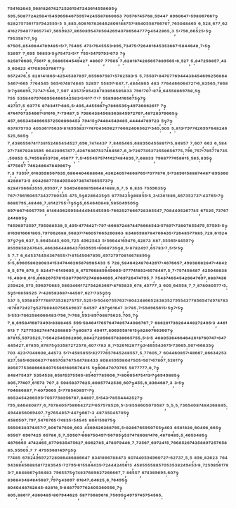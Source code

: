 ⁷⁵⁴¹⁶²⁶⁴⁵·⁵⁶⁸¹⁸²⁶⁷⁴²⁷²⁵²⁶¹⁵⁴⁷³⁴³⁶¹⁴⁵⁵⁸⁶⁰⁵‽⁵⁹⁵:⁵⁰⁸⁷⁷²⁴²⁵⁰⁴¹⁵⁴⁵⁹⁶⁵⁶⁴⁶⁷⁵⁹⁵⁷⁴²⁴⁵⁵⁸⁷⁸⁶⁰⁶⁵³,⁷⁰⁵⁷⁶⁷⁴⁵⁷⁶⁸·⁵⁹⁴⁴⁷,⁸⁹⁶⁰⁶⁴⁷'⁵⁹⁸⁰⁶⁷⁶⁶⁷‽⁶²⁸²⁷⁵⁷⁵⁶¹⁷⁵⁷⁹⁴³⁵⁵⁵'⁵,⁵·⁸⁸⁵:⁶⁰⁸¹⁶⁷⁸³⁶⁴⁶²⁸⁰⁶¹⁸⁸⁷⁵⁷′⁸⁶⁴⁰⁵⁵⁸⁷⁶⁶⁷⁰⁷·⁷⁶⁵⁰⁴⁸⁴⁶⁵,⁶·⁵²⁸·⁶⁷⁷·⁶²⁴¹⁶²⁷⁹⁴⁰⁷⁷⁸⁶⁵⁷⁷⁴⁷·⁵⁶⁵⁹⁸³⁷·⁸⁶⁵⁰⁸⁹⁵⁴⁷⁸⁵⁰⁴²⁶⁹⁴⁰⁷⁸⁶⁵⁶⁴⁷⁷⁷‽⁴⁵⁴²⁸⁶⁵·³,⁵'⁷⁵⁶·⁶⁶⁵²⁵'⁵‽⁷⁹⁵³⁵⁸⁷′⁷·⁵‽⁶⁷⁵⁰⁵:⁸⁵⁴⁰⁶⁴⁴⁷⁸⁹⁴⁸⁵'⁵′⁷:⁷⁵⁴⁶⁵,⁴⁷³′⁷⁶⁴⁵⁵⁵³′⁸⁹⁵·⁷³⁴⁷⁵′⁷²⁶⁴⁶¹⁶⁴⁵³⁵³⁶⁶⁷′⁵⁸⁴⁴⁶⁴⁸·⁷'⁵‽⁵²⁸⁹⁷,⁷·⁶⁹⁵,⁵⁶⁸⁵³′⁵‽⁷⁵⁴⁷³′⁵′⁷,⁷⁵⁵'⁵⁴⁷⁹⁷⁹³′⁶⁷³,⁷‽⁶²⁵⁸⁷⁰⁶⁰⁵·⁷⁵⁶¹⁷,⁶·⁵⁶⁸⁶⁵⁶⁴⁵⁴⁹⁴²⁷,⁴⁸⁶⁰⁷,⁷⁷⁵⁰⁵,⁷:⁶²⁸¹⁸⁷⁴²⁸⁵⁶⁵⁷⁸⁸⁹⁵⁶⁵'⁶·⁵²⁷,⁵:⁸⁴⁷²⁵⁶⁸⁵⁷·⁴³⁵·⁶⁰⁴²³,⁴¹⁷⁰⁸⁵⁶³⁷⁸⁶⁷⁷‽⁶⁵⁷²⁴⁷⁶·⁵,⁸²⁸¹⁴¹⁸⁶⁵'⁴²⁵⁴⁵³⁸⁷⁸⁹⁷·⁶⁵⁵⁶⁶⁷⁵⁸⁷'⁵⁷⁸²⁵⁸³′⁵,⁵·⁷⁵⁵⁰⁷'⁸⁴⁷⁰⁷⁷⁶⁹⁴⁴⁴³⁸⁴⁵⁴⁶⁹⁶²⁵⁶⁸⁸⁴⁵⁴⁶⁷'⁶⁶⁵,⁷⁷⁶⁴⁵⁴⁵,⁵⁶⁵′⁶⁷⁴⁸⁷⁴⁸⁴⁵,⁵²⁸⁹⁷,⁵⁵⁸⁹⁷′⁸⁴⁷:⁷:⁴⁸⁴⁴⁸⁰⁵,⁴⁸³,⁷⁷⁶⁴⁴⁶⁶⁰⁶⁴⁷²⁷′⁶·⁸³⁵⁶⁵·⁷⁸⁶⁸³′⁷‽⁸⁶⁸⁹⁵·⁷²⁷⁴⁷′⁵⁴⁶·⁷·⁵⁰⁷,⁴³⁵⁷³′⁸⁵⁴²⁸⁷⁸³⁸⁵⁶⁵⁸⁵⁸³³,⁷⁹⁶¹⁷⁰⁷'⁸⁷⁸·⁶⁴⁵⁵⁸⁸⁶⁹⁷⁶⁸·⁵‽⁷⁵⁵,⁵³⁵⁸⁴⁰⁷⁹⁷⁶⁶⁹⁵⁶⁴⁶⁶⁵⁴²⁵⁸³′⁵′⁶¹⁷'⁷'⁷,⁵⁵⁸⁹⁸⁶⁴¹⁶⁵⁶⁷⁵‽⁷‽⁴²⁷³⁷:⁵,⁶³⁷⁷⁵,⁸⁷⁸³⁴¹⁷′⁶⁸⁵:⁵'⁴⁰⁵:⁴⁴⁵⁵⁶⁶⁷‽⁷⁸⁶⁶⁵³⁵‽⁴⁹⁷³⁶⁰⁶²⁶¹⁷,⁷‽⁴⁷⁴⁴⁷⁰⁷³⁵⁴⁶⁶⁷′⁸¹⁶¹⁶·⁷'⁷⁹⁴⁸⁷·⁵,⁷⁹⁸⁶⁴³⁸⁴⁵⁶⁸³⁶³⁸⁴⁵⁹⁷²⁷⁶⁷:⁴⁸⁷²⁸³⁷⁶⁶⁶⁵‽⁴⁵⁷·⁸⁶⁵³⁴⁵⁴⁶⁶⁶⁵⁵⁷²⁵⁰⁸⁰⁶⁸⁴⁵³,⁷⁹⁴¹⁵‽⁷⁴⁴⁸⁴⁵⁴⁹⁴⁸⁵·⁴⁴⁴⁴⁴⁷⁸⁹⁷²³,⁵‽⁷‽⁶³⁷⁸⁷⁹⁷⁵³,⁴⁰⁵³⁶¹⁷⁵⁶³⁵′⁸¹⁸⁹⁵⁵⁸³⁷′⁷⁴⁷⁰⁴⁵⁶⁹⁸²⁷⁷⁶⁶⁶²⁴⁰⁶⁵⁶²⁷′⁵⁴⁵:⁵⁰⁵,⁵:⁸¹³′⁷⁹⁷⁷⁴²⁶⁹⁵⁷⁶⁴⁸²⁴⁶⁵²⁵·⁶⁸⁵‽⁷·⁴³⁸⁶⁵⁵⁶⁷⁴¹⁷³⁸¹⁵²⁴⁸⁵⁴⁵⁴⁵²⁷·⁶⁹⁶·⁷⁴⁷⁴⁴³⁷,⁷:⁸⁴⁶⁵⁴⁶⁵:⁶⁸⁸³⁵⁰⁴⁵⁵⁸⁸¹⁷′⁵:⁸⁴⁸⁵⁷,⁷·⁶⁰⁷,⁶⁶³,⁶·⁵⁸⁴²⁷'⁷³⁶⁷⁸²⁸³⁵⁹⁵,⁶⁰⁴²⁸⁹⁵⁷⁴⁷⁷:⁴²⁶⁷⁶³⁶⁷⁵²⁷⁴⁶⁴⁵⁶⁷:⁶·³′⁷²⁸⁷⁷⁴⁵²⁷²⁵⁵⁸⁶⁵⁶⁷⁷⁵:⁷⁹⁶·⁷⁵⁷'⁷⁸⁵⁷⁷⁸⁷³⁵:⁵⁰⁸⁵³,⁵:⁷⁴⁵⁵⁸⁸⁵³⁷³⁸·⁴⁵⁶⁷⁷,⁷:⁵′⁴⁵⁵⁴⁵⁷⁵⁷⁴¹⁴²⁷⁴⁸⁴⁸³⁵·⁷:⁶⁸⁸³³,⁷⁹⁶⁸⁷⁷⁷⁴⁵⁸⁶¹⁵·⁵⁸⁵:⁸³⁵‽⁴⁷⁷⁵⁸⁵⁷,⁷⁴⁶²⁴⁸⁶⁴⁷⁸⁴⁹⁸⁶⁷‽⁷:³,⁷³⁵⁵⁷·⁶¹⁶³⁵⁹⁸⁵⁶⁷⁶³⁵·⁶⁸⁶⁴⁴⁰⁴⁶⁸⁸⁶⁴⁸·⁴³⁶²⁴⁰⁵⁷⁴⁸⁶⁸⁷⁶⁵′⁷⁰⁷⁷⁸⁷⁶·⁵′⁷³⁸⁹⁶¹⁵⁸⁸⁸⁷⁴⁴⁸⁷′⁸⁹⁵³⁶⁰⁴²⁸⁸⁸⁷³′⁵,⁸⁰⁴²⁶⁸⁷⁷⁵⁸⁴⁹⁵⁵⁴⁰⁷³⁸⁷⁴⁷⁸⁶⁵⁵⁷³⁷‽⁶²⁸⁴⁷⁵⁶⁶⁸³⁵⁵⁵·⁶⁹⁵⁹⁷:⁷,⁵⁰⁴⁹⁴⁰⁸⁶⁸¹⁵⁸⁶⁴⁴¹⁴⁸⁸·⁶·⁷·⁵,⁶·⁸³⁵,⁷⁵⁵⁹⁶³⁵‽⁷⁶⁷'⁷⁶⁶¹⁶⁰⁶⁵⁷³⁴³⁷⁷⁸⁰⁵³⁵,⁴⁷⁵·⁵‽⁸²⁸⁶⁴³⁵‽⁵,⁸⁷⁷⁹⁴²⁵‽⁸⁸⁸⁵⁵′⁵·³′⁴³⁸¹⁸⁸⁶·⁴⁶⁷³⁵²⁷³⁷′⁴³⁷⁶⁵'⁷‽⁶⁶⁸⁰⁷⁹⁵:⁴⁸⁴⁴⁶·⁷:⁸¹⁴²⁷⁵⁵'⁷‽⁵‽⁵·⁶⁵⁴⁶⁴⁰⁸⁴⁸·⁵⁸⁵⁰⁴⁹⁵⁰⁵‽⁶⁹⁷′⁸⁶⁷′⁶⁰⁵⁷⁷⁹⁵,⁸¹⁴⁶⁴⁰⁶²⁵⁹⁵⁸⁴⁴⁴⁹⁴⁵⁴⁵⁵⁹⁵'⁷⁶⁶²⁵²⁷⁸⁶⁶⁷²⁸³⁸⁵⁵⁴⁷·⁷⁰⁸⁴⁴⁰⁵²⁶⁷⁷⁴⁵,⁶⁷⁵²⁵·⁷³⁷⁶⁷²⁴⁴⁸⁰⁵‽⁷⁴⁵⁹⁸⁹⁷³⁵⁹⁷·⁷⁹⁵⁹⁸⁸⁵³⁸·⁵·⁴⁹⁵′⁴⁷⁷⁴⁴²⁷'⁷⁹⁷'⁸⁶⁶⁸⁷²⁴⁸⁷⁴⁴⁷⁸⁶⁶⁸⁵⁴³′⁵⁷⁸⁹⁷′⁷³⁸⁰⁷⁸⁵⁵⁴⁷⁵·⁵⁷⁵⁹⁵'⁵‽⁸¹⁶⁹⁸¹⁶⁶⁶¹⁸⁰⁵:⁷⁹⁷⁰⁶²⁶⁸⁸·⁵⁶⁸³⁷′⁷⁴⁶⁰⁵⁷⁶⁶⁵²⁶⁰⁸⁶³,⁸³⁴⁸⁵⁹⁸⁸⁷⁸⁴⁷⁶⁶⁴³⁵'⁷²⁶⁴⁸⁵⁷⁷⁸⁸⁵·⁷²⁸·⁶¹⁵²⁴⁹⁷‽⁷‽⁶·⁶³⁷·⁵:⁸⁶⁴⁵⁴⁴⁵·⁶⁰⁵·⁷²⁵,⁴⁹⁶²⁵⁴³,⁵'⁵⁶⁶⁴⁴¹⁶⁹⁴⁷⁶·⁴²⁸⁷³,⁸⁸⁷:⁵⁵⁵⁶⁵′⁴⁴⁵⁹⁷‽⁸⁵⁵⁹⁸⁵⁸²⁴⁷⁶⁴⁵:⁴⁶⁶³⁶⁴⁴⁴⁸⁶⁴³⁷⁰⁵⁹⁵⁹⁵'⁶⁰⁶⁸⁷³⁵‽⁸·⁵'⁸⁷⁸²⁴⁹⁷·⁶⁵⁷⁸³′⁷:⁵′⁵′⁵‽⁵,⁷:⁷,⁶·⁶⁴⁵³⁷⁴⁴⁹⁴³⁶⁷⁶⁵⁵'⁷'⁸¹⁵⁴⁵⁰⁶⁷⁸⁹⁵·⁴⁹⁷²⁷⁹⁷⁰⁸¹⁴⁶⁷⁸⁸⁹⁵‽⁵'⁵·⁶⁹⁶⁰⁵⁸⁶²⁸⁰⁸³⁴¹⁵³⁴⁷⁴⁴⁶²⁶⁵⁶⁷⁸⁹⁸⁵⁴³³,⁵,⁷²⁸·⁵⁸⁴⁶⁴²⁴⁸⁷⁰⁴²⁶¹⁷'⁴⁶⁷⁶⁶⁵⁷·⁴⁹⁸³⁸⁰⁸²⁸⁴⁷'⁴⁸⁴²⁸·⁵·⁵⁷⁶·⁸⁷⁸·⁵,⁸²⁴⁴⁷'⁶¹⁴⁹⁶⁰⁵·⁸·⁴⁷⁵⁷⁶⁶⁸⁸⁵⁶⁴⁹⁶⁰⁵'⁵⁷⁷⁷⁴¹⁸⁵³′⁶⁵⁷⁸⁴⁶⁷:⁵·⁷'⁷⁵⁷⁴⁵⁸⁴⁸⁷,⁴²⁵⁰⁴⁸⁸³⁸¹⁵:⁴⁰³′⁶·⁶¹⁵:⁸⁶⁶²⁶⁷⁵⁷⁸¹⁵³⁸⁷⁷⁹⁶¹⁷²⁷⁴⁸⁸⁶⁴⁶⁹⁵·⁴⁷⁶⁹⁷²⁶⁴⁷⁴⁷⁹⁵·⁷,⁷⁵⁴³⁷⁴⁶⁵⁴⁵⁴²⁶⁶⁴⁷⁶⁹⁷:⁸⁸⁸⁷⁴³⁶²⁵⁹⁴²⁶·⁵⁷⁵·⁵⁹⁶⁹⁷⁰⁶⁸⁵·⁵⁸⁶³⁴⁶⁶¹⁷²⁷⁵⁴²⁶³⁶⁶⁷′⁴⁷⁶⁵⁸³⁵·⁶⁷⁸·⁴⁵⁷⁷⁷·³,⁶⁰⁵·⁶⁴⁵⁵⁸·⁷·⁷·⁸⁷⁸⁰⁸⁰⁵⁷⁷'⁵:⁵‽⁵'⁶⁸⁵⁸⁵²⁵,⁷'⁴²⁶⁵⁸³⁶⁸⁷'⁴⁴⁵⁰⁷·⁶²⁷′⁷³⁵‽⁵‽⁵³⁷,⁵·⁵⁹⁵⁸⁸⁹⁷⁷⁷⁴⁸¹⁷³⁵³⁸²⁷⁵⁷⁵⁷:⁵²⁵'⁵′⁵⁰⁴⁰⁷⁵⁵⁷⁶³⁷′⁸⁰⁴²⁴⁸⁶⁶⁵²⁸³⁸³⁵²⁷⁹⁵⁵⁴³⁷⁷⁸⁵⁶⁹⁴⁷⁴⁹⁷⁴⁷⁸³′⁸⁷⁶⁸⁷²⁴²⁷‽⁵²⁷⁸⁸⁸⁴⁰⁷⁵⁶⁵⁴⁹⁶³⁷,⁶⁴⁵⁹⁷,⁴⁹⁷‽⁶¹⁶⁴⁷,³′⁷⁸⁵:⁷′⁵⁹⁴⁹⁶⁵⁶¹⁵'⁵‽⁷′⁵‽⁵′⁵⁵³′⁷⁰⁶²⁵⁸⁶⁰⁶⁶⁴⁸³′⁷⁹⁶·⁷'⁷⁶⁸·⁵⁹³′⁸⁹⁷⁰⁸⁸⁷⁵⁶²⁵:⁷⁰⁵·⁷‽⁷·⁸·⁶⁹⁵⁸⁴¹⁶⁸⁷³⁴⁹³′⁸³⁸⁸⁴⁶⁵,⁵⁹⁵′⁵⁸⁴⁶⁴¹⁷⁶⁵⁷⁶⁴⁷⁴⁸⁵⁷⁴⁴⁰⁸⁶⁷⁶⁷·⁷,⁶⁸⁶²⁸¹⁷³⁶²⁸⁴⁴⁴⁸²⁷²⁴⁰⁵′³,⁴⁴⁶¹⁶¹³,⁷,⁷²⁷⁷⁵³⁸²⁷⁴⁴⁷⁴²⁶⁸⁸⁸⁵'⁷‽⁸⁰⁸⁷³,⁴⁹⁴¹⁷:⁸⁰⁶⁹⁵⁵⁸¹⁶¹⁵‽⁸²⁸⁰⁷⁶⁶³⁶⁰⁷‽⁸⁷⁸¹⁵:⁵⁹⁷³⁵²⁵:⁷′⁵⁶⁴²⁵⁴⁵⁹⁸²⁸⁶⁶·⁸⁸⁴²⁷²⁸⁵⁶⁸⁵⁷⁸³⁸⁶⁶⁵⁷⁵⁵:⁵′³′⁵,⁴⁰⁸⁰⁵³⁶⁴⁶⁶⁴⁶⁴²⁶¹⁸⁷⁶⁰⁷⁴⁷'⁶⁴⁷⁴⁴⁵⁴²⁷:⁸⁷⁸⁵⁵·⁸⁷⁸⁷⁵‽⁵³⁵⁸⁷²⁷²⁵⁷⁸·⁴⁰⁷'⁷⁸³,⁸·⁷′⁵²⁶¹⁶²⁸⁷⁷‽³′⁴⁶⁵⁵⁴³⁶⁷⁵′⁷³⁶⁶⁵:⁵⁰⁷′⁶⁶⁸³⁵‽⁷⁰³,⁴²³′⁷⁰⁴⁸⁶⁰⁸·⁴⁴⁵⁷³,⁵′⁷'⁴⁵⁸⁵⁸⁵⁵′⁸²⁷⁷⁷⁶⁵⁷⁶⁴⁵²⁴⁸⁵⁵⁷·⁵:⁷⁷⁶⁰⁵·⁷,⁶⁰⁴⁴⁶⁰⁸⁵⁷′⁴⁸⁶⁶⁷·⁸⁶⁶³⁴²⁵³⁸²⁷:⁵⁸⁵′⁶⁰⁸⁰⁶²⁷′⁷⁶⁶⁵⁷⁰⁸⁷⁶⁷⁵⁴⁴⁷⁸⁸⁴³³,⁸⁰⁸⁴⁵⁹⁵⁹⁸⁰⁴⁷⁵⁰⁵'⁵⁰⁷′⁶⁷⁸⁰⁷·⁵²⁶¹⁷‽⁸⁸⁵⁰⁷⁷⁵³⁶⁸⁶⁶⁶⁰⁴⁰⁷⁵⁵⁸⁶¹⁶⁸⁵⁶⁷⁶⁴¹⁵,⁵‽⁶⁰⁶⁴⁷⁰⁷⁰⁷⁶⁵,⁵⁰⁷⁷⁷⁷⁷:⁸·⁷‽⁸⁴⁸⁴⁷⁵⁴³⁷,⁵³⁵⁴⁵³⁸·⁶⁵⁸¹⁵³⁷⁵⁵⁶⁵'⁸⁵⁴⁰⁷⁷⁸⁵⁶⁰⁶·⁷'⁸⁰⁶⁰⁵⁴⁷⁵⁴¹³′⁷‽⁶⁹⁴⁹⁸⁸⁵‽⁸⁰⁵:⁷⁷⁴⁰⁷·⁶¹⁵⁷³,⁷⁰⁷·³,⁵⁰⁸⁵⁸³⁷⁷⁶²⁵:⁸⁰⁸⁵⁷⁷⁴²⁵³⁶·⁶⁰⁷‽⁴⁵⁵:⁶·⁸³⁶⁴⁶⁸⁷·³,³′⁵‽⁷⁰⁴⁶⁸⁶⁸⁸⁷·⁷′⁴⁰⁷⁹⁶⁶⁵·⁵'⁷⁷⁸⁵⁴⁰⁸⁹⁷'⁷‽⁸⁶⁵³⁴⁵⁴²⁶⁶⁵⁹⁵′⁷⁰⁵⁷⁷⁵⁸⁹⁵⁶⁷⁸⁷:⁸⁴⁸⁹⁷·⁵′⁵⁴³′⁷⁸⁵⁵⁴⁴⁴³⁵²⁷‽⁷⁹⁵·⁸⁴⁶⁴⁸⁰⁸⁷⁷·⁶·⁷⁶⁷⁸⁴⁰⁵⁷⁵⁸⁶⁶⁴²⁷²⁷′⁶⁵⁷⁵⁷⁸⁵²⁶·⁵'³′⁸⁵⁵⁸⁶⁰⁵⁰⁷⁰⁵⁸⁷,⁵·⁵·⁵·⁷³⁶⁵⁴⁰⁸⁷⁴⁸⁴³⁶⁸⁸⁴⁵:⁴⁹⁴⁴⁸⁵⁶⁰⁶⁹⁴⁰⁷:⁷‽⁷⁶⁵⁴⁸⁵⁷′⁴⁴⁷‽⁶⁶⁷'³,⁴⁸⁷³⁵⁰⁴⁵⁷⁰⁵‽⁴⁵⁸⁰⁵⁰⁷:⁷⁹⁷·⁵⁴⁷⁶⁷⁶⁵'⁷⁴⁸³⁵'⁵⁴⁵⁴⁵,⁸⁰⁴¹⁵⁰⁸⁷⁵‽⁵⁶⁵⁰⁶³⁸³⁷⁴⁴⁵⁷′⁷·⁸⁰⁶⁷⁸⁷⁶⁰⁸·⁶⁰³,⁴³⁶⁹⁴²⁶²⁶⁸⁷⁹⁵:⁵'⁸²⁸⁶⁷⁶⁵⁹⁵⁰⁷⁵⁵‽⁴⁰³,⁶⁵⁸¹⁸²⁸·⁶⁰⁴⁰⁶·⁶⁶⁵‽⁶⁵⁵⁰⁷,⁶⁹⁶⁷⁴²⁵,⁶⁵⁷⁸⁶·⁵·⁷:⁵⁹⁵⁰⁷′⁸⁰⁸⁷⁵⁰⁴⁹⁷′⁵⁶⁷⁰⁵‽⁵³⁷⁴⁷⁸⁶⁰⁸¹⁴⁷⁶·⁴⁸⁷⁰⁴⁸⁵:⁵·⁴⁶⁵³⁴⁸⁵‽⁴⁶⁷⁶⁶⁶⁵,⁴⁷⁴²⁴⁶⁵·⁸⁷⁷⁰⁶³⁵⁴⁷⁵⁶²⁷·⁶⁰⁶²⁷⁸⁵·⁴⁷⁸⁰⁷⁹⁴⁴⁶·⁷·⁷³⁵⁶⁷·⁶⁹⁷²⁴¹⁵·⁷⁶⁶⁸⁵²⁶⁷⁴³⁵⁸⁸⁹⁷²⁵⁷⁶⁵⁸⁸⁵:⁵⁵⁵⁰⁵:⁷,⁷,⁴⁷⁵⁵⁵⁶⁸¹⁴⁹⁷‽⁵‽⁷⁷⁴⁸⁵,⁶⁷⁸²⁴⁹⁶⁹⁷²⁷²⁸⁰⁸⁶⁴⁸⁶⁸⁸⁶⁶⁴⁷,⁸³⁴¹⁸⁶⁶⁷⁸⁸⁴⁷³,⁸⁰⁷⁴⁴⁰⁵⁹⁴⁹⁶⁰⁷²⁷'⁶²⁷³⁷·⁵·⁵,⁸⁹⁸·⁸³⁶²³,⁷⁶⁴⁹⁴³⁸⁸⁴⁵⁶⁸⁸⁵⁸¹⁷²⁸³⁵⁴⁵'⁷²⁷⁹⁵′⁶¹⁵⁵⁸⁴⁴³⁵′⁷²⁴⁴⁴²⁴⁵⁶¹³,⁴⁵⁸⁵⁵⁵⁵⁸⁸⁵⁷⁰⁵³⁵³⁸²⁴⁹⁴⁵³′⁸·⁷²⁵⁹⁸⁵⁶¹⁷⁸³′⁷·⁸⁸⁴⁸⁸⁶⁷‽⁵⁶⁴⁸³,⁷⁹⁶⁵⁵⁷⁵‽⁷⁴⁸³⁷⁶⁸⁹⁸²⁷²⁶⁶⁶⁶⁷·⁷,⁸⁶⁵⁵⁷,⁶⁷⁴³⁸⁹⁶⁹⁵:⁶⁰⁷‽⁸³⁶⁸⁴³⁴⁸⁴⁸⁴⁵⁶⁸⁷·⁷⁹⁷‽⁴³⁶⁹⁷,⁶¹⁸⁴⁷:⁶⁴⁶²⁵·⁶·⁷⁶⁴⁹⁵‽⁸⁰⁴⁰⁴⁴⁸⁷⁴²⁸⁴⁵'⁸²⁸¹⁸·⁵′⁸⁴⁸⁷⁷⁹⁷⁷⁶²⁴⁰⁵³⁶⁰⁵⁵⁶·⁷‽⁸⁰⁵:⁸⁸⁶¹⁷·⁴³⁶⁰⁴⁸⁵'⁸⁰⁷⁹⁴⁴⁶²⁵,⁵⁸⁷⁷⁵⁶⁸⁹⁶¹⁸·⁷⁵⁶⁹⁵‽⁴⁹⁷⁵⁷⁴⁵⁷⁵⁴⁵⁶⁵:
